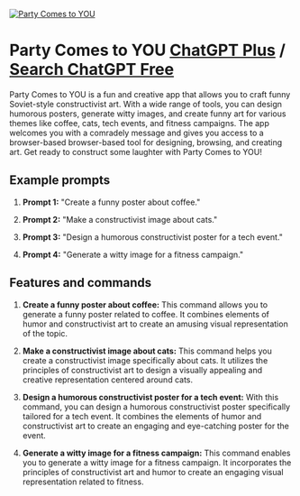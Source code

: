 
[![Party Comes to YOU](https://files.oaiusercontent.com/file-BZNKPuySuLsMEWmS2AnB0AaE?se=2123-10-15T04%3A02%3A06Z&sp=r&sv=2021-08-06&sr=b&rscc=max-age%3D31536000%2C%20immutable&rscd=attachment%3B%20filename%3Dd2e461e2-3cab-44eb-bbb6-e62091c94c7a.png&sig=4DyQI6lP5lbOEnCsyJiq0ZOCDtB1N%2BIeG4tTDblozDw%3D)](https://chat.openai.com/g/g-7CRcO2Uti-party-comes-to-you)

# Party Comes to YOU [ChatGPT Plus](https://chat.openai.com/g/g-7CRcO2Uti-party-comes-to-you) / [Search ChatGPT Free](https://gptcall.net/index.html#/?search=Party%20Comes%20to%20YOU)

Party Comes to YOU is a fun and creative app that allows you to craft funny Soviet-style constructivist art. With a wide range of tools, you can design humorous posters, generate witty images, and create funny art for various themes like coffee, cats, tech events, and fitness campaigns. The app welcomes you with a comradely message and gives you access to a browser-based browser-based tool for designing, browsing, and creating art. Get ready to construct some laughter with Party Comes to YOU!

## Example prompts

1. **Prompt 1:** "Create a funny poster about coffee."

2. **Prompt 2:** "Make a constructivist image about cats."

3. **Prompt 3:** "Design a humorous constructivist poster for a tech event."

4. **Prompt 4:** "Generate a witty image for a fitness campaign."

## Features and commands

1. **Create a funny poster about coffee:** This command allows you to generate a funny poster related to coffee. It combines elements of humor and constructivist art to create an amusing visual representation of the topic.

2. **Make a constructivist image about cats:** This command helps you create a constructivist image specifically about cats. It utilizes the principles of constructivist art to design a visually appealing and creative representation centered around cats.

3. **Design a humorous constructivist poster for a tech event:** With this command, you can design a humorous constructivist poster specifically tailored for a tech event. It combines the elements of humor and constructivist art to create an engaging and eye-catching poster for the event.

4. **Generate a witty image for a fitness campaign:** This command enables you to generate a witty image for a fitness campaign. It incorporates the principles of constructivist art and humor to create an engaging visual representation related to fitness.


